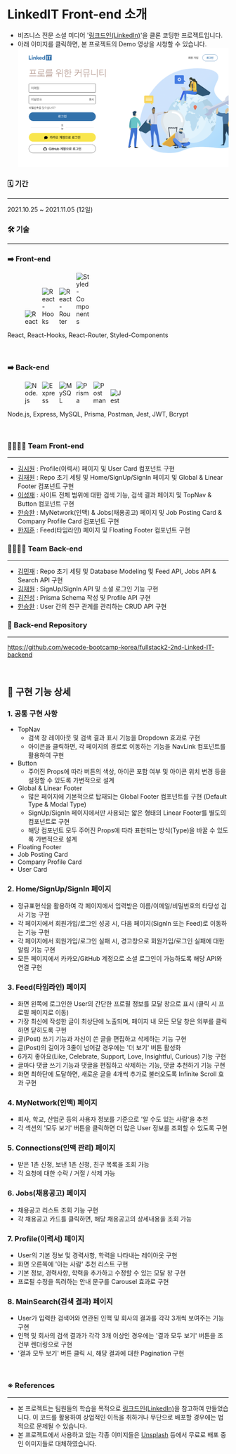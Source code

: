 # LinkedIT Front-end 소개

- 비즈니스 전문 소셜 미디어 '[링크드인(LinkedIn)](https://www.linkedin.com/)'을 클론 코딩한 프로젝트입니다.
- 아래 이미지를 클릭하면, 본 프로젝트의 Demo 영상을 시청할 수 있습니다.
  [![[LinkedIT] Demo 영상](./public/images/readme_demo_thumbnail.png)](https://youtu.be/0SEaP6M2wdg)

### 🗓 기간

---

2021.10.25 ~ 2021.11.05 (12일)

### 🛠 기술

---

### ➡️ Front-end

<p float="left">
  <img src="https://cdn.icon-icons.com/icons2/2415/PNG/128/react_original_logo_icon_146374.png" alt="React" style="display:inline-block; width:30px; margin-right:5px; margin-left:40px">
  <img src="https://cdn.icon-icons.com/icons2/2248/PNG/128/hook_icon_138483.png" alt="React-Hooks" style="display:inline-block; width:30px; margin-right:5px;">
  <img src="https://cdn.icon-icons.com/icons2/649/PNG/128/sign_icon-icons.com_59775.png" alt="React-Router" style="display:inline-block; width:30px; margin-right:5px;">
  <img src="https://cdn.icon-icons.com/icons2/2107/PNG/128/file_type_styled_icon_130142.png" alt="Styled-Components" style="display:inline-block; width:30px; margin-right:5px;">
</p>

React, React-Hooks, React-Router, Styled-Components

</br>

### ➡️ Back-end

<p float="left">
  <img src="https://cdn.icon-icons.com/icons2/2699/PNG/128/nodejs_logo_icon_169910.png" alt="Node.js" style="display: inline-block; width: 30px; margin-right: 5px; margin-left:40px">
  <img src="https://cdn.icon-icons.com/icons2/2415/PNG/128/express_original_logo_icon_146527.png" alt="Express" style="display:inline-block; width:30px; margin-right:5px;">
  <img src="https://cdn.icon-icons.com/icons2/2415/PNG/128/mysql_original_wordmark_logo_icon_146417.png" alt="MySQL" style="display:inline-block; width:30px; margin-right:5px;">
  <img src="https://cdn.icon-icons.com/icons2/2107/PNG/128/file_type_light_prisma_icon_130444.png" alt="Prisma" style="display:inline-block; width:30px; margin-right:5px;">
  <img src="https://cdn.icon-icons.com/icons2/3053/PNG/128/postman_macos_bigsur_icon_189815.png" alt="Postman" style="display:inline-block; width:30px; margin-right:5px;">
  <img src="https://cdn.icon-icons.com/icons2/2107/PNG/128/file_type_jest_snapshot_icon_130513.png" alt="Jest" style="display:inline-block; width:30px; margin-right:5px;">
</p>

Node.js, Express, MySQL, Prisma, Postman, Jest, JWT, Bcrypt

<br/>

### 👨‍👩‍👧‍👦 Team Front-end

---

- [김시원](https://github.com/k-cool) : Profile(이력서) 페이지 및 User Card 컴포넌트 구현
- [김재원](https://github.com/jambottle) : Repo 초기 세팅 및 Home/SignUp/SignIn 페이지 및 Global & Linear Footer 컴포넌트 구현
- [이성재](https://github.com/hanslee1) : 사이트 전체 범위에 대한 검색 기능, 검색 결과 페이지 및 TopNav & Button 컴포넌트 구현
- [한승완](https://github.com/han0gu) : MyNetwork(인맥) & Jobs(채용공고) 페이지 및 Job Posting Card & Company Profile Card 컴포넌트 구현
- [한지훈](https://github.com/JivenHan) : Feed(타임라인) 페이지 및 Floating Footer 컴포넌트 구현

### 👨‍👩‍👧‍👦 Team Back-end

---

- [김민재](https://github.com/minjamie) : Repo 초기 세팅 및 Database Modeling 및 Feed API, Jobs API & Search API 구현
- [김재원](https://github.com/jambottle) : SignUp/SignIn API 및 소셜 로그인 기능 구현
- [김진성](https://github.com/jsung1103) : Prisma Schema 작성 및 Profile API 구현
- [한승완](https://github.com/han0gu) : User 간의 친구 관계를 관리하는 CRUD API 구현

### 🤝 Back-end Repository

---

https://github.com/wecode-bootcamp-korea/fullstack2-2nd-Linked-IT-backend

<br/>

## 📑 구현 기능 상세

### 1. 공통 구현 사항

- TopNav
  - 검색 창 레이아웃 및 검색 결과 표시 기능을 Dropdown 효과로 구현
  - 아이콘을 클릭하면, 각 페이지의 경로로 이동하는 기능을 NavLink 컴포넌트를 활용하여 구현
- Button
  - 주어진 Props에 따라 버튼의 색상, 아이콘 포함 여부 및 아이콘 위치 변경 등을 설정할 수 있도록 가변적으로 설계
- Global & Linear Footer
  - 많은 페이지에 기본적으로 탑재되는 Global Footer 컴포넌트를 구현 (Default Type & Modal Type)
  - SignUp/SignIn 페이지에서만 사용되는 얇은 형태의 Linear Footer를 별도의 컴포넌트로 구현
  - 해당 컴포넌트 모두 주어진 Props에 따라 표현되는 방식(Type)을 바꿀 수 있도록 가변적으로 설계
- Floating Footer
- Job Posting Card
- Company Profile Card
- User Card

### 2. Home/SignUp/SignIn 페이지

- 정규표현식을 활용하여 각 페이지에서 입력받은 이름/이메일/비밀번호의 타당성 검사 기능 구현
- 각 페이지에서 회원가입/로그인 성공 시, 다음 페이지(SignIn 또는 Feed)로 이동하는 기능 구현
- 각 페이지에서 회원가입/로그인 실패 시, 경고창으로 회원가입/로그인 실패에 대한 알림 기능 구현
- 모든 페이지에서 카카오/GitHub 계정으로 소셜 로그인이 가능하도록 해당 API와 연결 구현

### 3. Feed(타임라인) 페이지

- 화면 왼쪽에 로그인한 User의 간단한 프로필 정보를 모달 창으로 표시 (클릭 시 프로필 페이지로 이동)
- 가장 최신에 작성한 글이 최상단에 노출되며, 페이지 내 모든 모달 창은 외부를 클릭하면 닫히도록 구현
- 글(Post) 쓰기 기능과 자신이 쓴 글을 편집하고 삭제하는 기능 구현
- 글(Post)의 길이가 3줄이 넘어갈 경우에는 '더 보기' 버튼 활성화
- 6가지 좋아요(Like, Celebrate, Support, Love, Insightful, Curious) 기능 구현
- 글마다 댓글 쓰기 기능과 댓글을 편집하고 삭제하는 기능, 댓글 추천하기 기능 구현
- 화면 최하단에 도달하면, 새로운 글을 4개씩 추가로 불러오도록 Infinite Scroll 효과 구현

### 4. MyNetwork(인맥) 페이지

- 회사, 학교, 산업군 등의 사용자 정보를 기준으로 '알 수도 있는 사람'을 추천
- 각 섹션의 '모두 보기' 버튼을 클릭하면 더 많은 User 정보를 조회할 수 있도록 구현

### 5. Connections(인맥 관리) 페이지

- 받은 1촌 신청, 보낸 1촌 신청, 친구 목록을 조회 가능
- 각 요청에 대한 수락 / 거절 / 삭제 가능

### 6. Jobs(채용공고) 페이지

- 채용공고 리스트 조회 기능 구현
- 각 채용공고 카드를 클릭하면, 해당 채용공고의 상세내용을 조회 가능

### 7. Profile(이력서) 페이지

- User의 기본 정보 및 경력사항, 학력을 나타내는 레이아웃 구현
- 화면 오른쪽에 '아는 사람' 추천 리스트 구현
- 기본 정보, 경력사항, 학력을 추가하고 수정할 수 있는 모달 창 구현
- 프로필 수정을 독려하는 안내 문구를 Carousel 효과로 구현

### 8. MainSearch(검색 결과) 페이지

- User가 입력한 검색어와 연관된 인맥 및 회사의 결과를 각각 3개씩 보여주는 기능 구현
- 인맥 및 회사의 검색 결과가 각각 3개 이상인 경우에는 '결과 모두 보기' 버튼을 조건부 렌더링으로 구현
- '결과 모두 보기' 버튼 클릭 시, 해당 결과에 대한 Pagination 구현

</br>

### ※ References

---

- 본 프로젝트는 팀원들의 학습을 목적으로 [링크드인(LinkedIn)](https://www.linkedin.com/)을 참고하여 만들었습니다. 이 코드를 활용하여 상업적인 이득을 취하거나 무단으로 배포할 경우에는 법적으로 문제될 수 있습니다.
- 본 프로젝트에서 사용하고 있는 각종 이미지들은 [Unsplash](https://unsplash.com/) 등에서 무료로 배포 중인 이미지들로 대체하였습니다.
